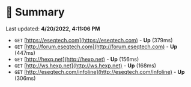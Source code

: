 # 📖 Summary
Last updated: **4/20/2022, 4:11:06 PM**

- `GET` [https://eseqtech.com](https://eseqtech.com) - **Up** (379ms)
- `GET` [http://forum.eseqtech.com](http://forum.eseqtech.com) - **Up** (447ms)
- `GET` [http://hexp.net](http://hexp.net) - **Up** (156ms)
- `GET` [http://ws.hexp.net](http://ws.hexp.net) - **Up** (168ms)
- `GET` [http://eseqtech.com/infoline](http://eseqtech.com/infoline) - **Up** (306ms)
